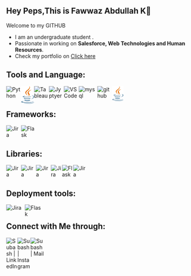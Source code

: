 ## Hey Peps,This is Fawwaz Abdullah K👋

Welcome to my GITHUB

* I am an undergraduate student .
* Passionate in working on **Salesforce, Web Technologies and Human Resources**.
*  Check my portfolio on [Click here](www.linkedin.com/in/fawwazabdullahk) 

## Tools and Language:

<img align="left" alt="Python" width="40px" src="https://github.com/gilbarbara/logos/blob/main/logos/python.svg">
<img align="left" alt="Java" width="35px" src="https://github.com/gilbarbara/logos/blob/main/logos/java.svg">
<img align="left" alt="Tableau" width="40px" src="https://github.com/gilbarbara/logos/blob/main/logos/tableau-icon.svg">
<img align="left" alt="Jyptyer" width="40px" src="https://github.com/gilbarbara/logos/blob/main/logos/jupyter.svg">
<img align="left" alt="VS Code" width="40px"src="https://github.com/gilbarbara/logos/blob/main/logos/visual-studio-code.svg"/>
<img align="left" alt="mysql" width="50px" src="https://raw.githubusercontent.com/danielcranney/readme-generator/main/public/icons/skills/mysql-colored.svg" />
<img align="left" alt="github" width="40px"src="https://raw.githubusercontent.com/danielcranney/readme-generator/main/public/icons/skills/git-colored.svg"/>
<img align="left" alt="Java" width="30px" src="https://github.com/gilbarbara/logos/blob/main/logos/java.svg">
<br/>
<br>

## Frameworks:
<img align="left" alt="Jira" width="40px" src="https://github.com/gilbarbara/logos/blob/main/logos/django-icon.svg" />
<img align="left" alt="Flask" width="40px" src="https://raw.githubusercontent.com/danielcranney/readme-generator/main/public/icons/skills/flask-colored.svg" />
<br/>
<br>

## Libraries:
<img align="left" alt="Jira" width="40px" src="https://github.com/gilbarbara/logos/blob/main/logos/numpy.svg" />
<img align="left" alt="Jira" width="40px" src="https://github.com/gilbarbara/logos/blob/main/logos/seaborn-icon.svg" />
<img align="left" alt="Jira" width="40px" src="https://github.com/gilbarbara/logos/blob/main/logos/tensorflow.svg" />
<img align="left" alt="Jira" width="30px" src="https://github.com/gilbarbara/logos/blob/main/logos/pytorch-icon.svg" />
<img align="left" alt="Flask" width="30px" src="https://github.com/gilbarbara/logos/blob/main/logos/pandas-icon.svg" />
<img align="left" alt="Jira" width="40px" src="https://github.com/gilbarbara/logos/blob/main/logos/matplotlib-icon.svg" />
<br/>
<br>

## Deployment tools:
<img align="left" alt="Jira" width="50px" src="https://github.com/gilbarbara/logos/blob/main/logos/aws.svg" />
<img align="left" alt="Flask" width="50px" src="https://github.com/gilbarbara/logos/blob/main/logos/docker-icon.svg" />
<br/>
  
## Connect with Me through:

[<img align="left" alt="Subash | LinkedIn" width="30px" src="https://cdn-icons-png.flaticon.com/512/174/174857.png" />][linkedin]
[<img align="left" alt="Subash | Instagram" width="35px" src="https://img.freepik.com/premium-vector/purple-gradiend-social-media-logo_197792-1883.jpg" />][instagram]
[<img align="left" alt="Subash | Mail" width="39px" src="https://github.com/Ishaan28malik/react-gmail-logo/blob/master/src/Assets/gmail.png" />][Mail]

[linkedin]: www.linkedin.com/in/fawwazabdullahk
[instagram]: https://instagram.com/
[Mail]: fawwazabdullah11@gmail.com
<div>
<br/>
</div>
